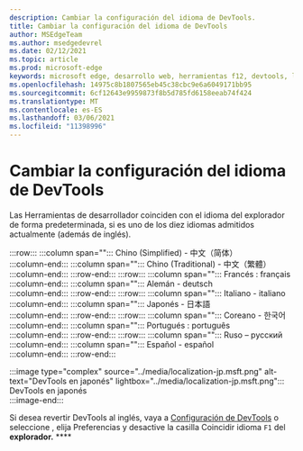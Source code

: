 ```yaml
---
description: Cambiar la configuración del idioma de DevTools.
title: Cambiar la configuración del idioma de DevTools
author: MSEdgeTeam
ms.author: msedgedevrel
ms.date: 02/12/2021
ms.topic: article
ms.prod: microsoft-edge
keywords: microsoft edge, desarrollo web, herramientas f12, devtools, localización, loc, idioma
ms.openlocfilehash: 14975c8b1807565eb45c38cbc9e6a6049171bb95
ms.sourcegitcommit: 6cf12643e9959873f8b5d785fd6158eeab74f424
ms.translationtype: MT
ms.contentlocale: es-ES
ms.lasthandoff: 03/06/2021
ms.locfileid: "11398996"
---
```

# <a name="change-devtools-language-settings"></a>Cambiar la configuración del idioma de DevTools  

Las Herramientas de desarrollador coinciden con el idioma del explorador de forma predeterminada, si es uno de los diez idiomas admitidos actualmente \(además de inglés\).  

:::row:::
   :::column span="":::
      Chino \(Simplified\) - &#20013;&#25991;&#65288;&#31616;&#20307;&#65289;  
   :::column-end:::
   :::column span="":::
      Chino \(Traditional\) - &#20013;&#25991;&#65288;&#32321;&#39636;&#65289;  
   :::column-end:::
:::row-end:::
:::row:::
   :::column span="":::
      Francés : fran&#231;ais  
   :::column-end:::
   :::column span="":::
      Alemán - deutsch  
   :::column-end:::
:::row-end:::
:::row:::
   :::column span="":::
      Italiano - italiano  
   :::column-end:::
   :::column span="":::
      Japonés - &#26085;&#26412;&#35486;  
   :::column-end:::
:::row-end:::
:::row:::
   :::column span="":::
      Coreano - &#54620;&#44397;&#50612;  
   :::column-end:::
   :::column span="":::
      Portugués : portugu&#234;s  
   :::column-end:::
:::row-end:::
:::row:::
   :::column span="":::
      Ruso – &#1088;&#1091;&#1089;&#1089;&#1082;&#1080;&#1081;  
   :::column-end:::
   :::column span="":::
      Español - espa&#241;ol  
   :::column-end:::
:::row-end:::  

:::image type="complex" source="../media/localization-jp.msft.png" alt-text="DevTools en japonés" lightbox="../media/localization-jp.msft.png":::
   DevTools en japonés  
:::image-end:::  

Si desea revertir DevTools al inglés, vaya a [Configuración de DevTools][DevtoolsCustomizeIndexSettings] o seleccione , elija Preferencias y desactive la casilla Coincidir idioma `F1` del **explorador.** ****  

<!-- links -->  

[DevtoolsCustomizeIndexSettings]: ./index.md#settings "Configuración: personalizar Microsoft Edge DevTools | Microsoft Docs"  
